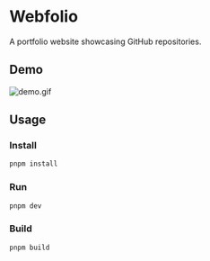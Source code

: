 # Webfolio

A portfolio website showcasing GitHub repositories.

## Demo

![demo.gif](./assets/demo.gif)

## Usage

### Install

```sh
pnpm install
```

### Run

```sh
pnpm dev
```

### Build

```sh
pnpm build
```
